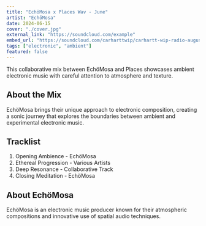 ```yaml
---
title: "EchöMosa x Places Wav - June"
artist: "EchöMosa"
date: 2024-06-15
cover: "./cover.jpg"
external_link: "https://soundcloud.com/example"
embed_url: "https://soundcloud.com/carharttwip/carhartt-wip-radio-august-2025"
tags: ["electronic", "ambient"]
featured: false
---
```


This collaborative mix between EchöMosa and Places showcases ambient electronic music with careful attention to atmosphere and texture.

## About the Mix

EchöMosa brings their unique approach to electronic composition, creating a sonic journey that explores the boundaries between ambient and experimental electronic music.

## Tracklist

1. Opening Ambience - EchöMosa
2. Ethereal Progression - Various Artists
3. Deep Resonance - Collaborative Track
4. Closing Meditation - EchöMosa

## About EchöMosa

EchöMosa is an electronic music producer known for their atmospheric compositions and innovative use of spatial audio techniques.